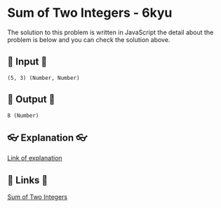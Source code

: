# Sum of Two Integers - 6kyu

The solution to this problem is written in JavaScript the detail about the problem is below and you can check the solution above.

## 🥚 Input 🥚

```
(5, 3) (Number, Number)
```

## 🐣 Output 🐣

```
8 (Number)
```

## 👓 Explanation 👓

[Link of explanation](https://en.wikipedia.org/wiki/Bitwise_operation#Applications)

## 🔗 Links 🔗

[Sum of Two Integers](https://www.codewars.com/kata/5a9c35e9ba1bb5c54a0001ac)
